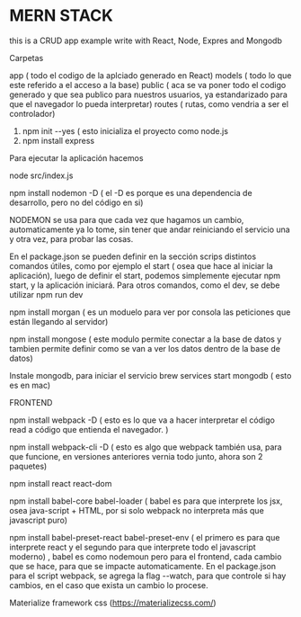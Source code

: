 # MERN STACK
this is a CRUD app example write with React, Node, Expres and Mongodb


Carpetas

app  ( todo el codigo de la aplciado generado en React)
models ( todo lo que este referido a el acceso a la base)
public ( aca se va poner todo el codigo generado y que sea publico para nuestros usuarios, ya estandarizado para que el navegador lo pueda interpretar)
routes ( rutas, como vendria a ser el controlador)


1) npm init --yes ( esto inicializa el proyecto como node.js
2) npm install express

Para ejecutar la aplicación hacemos

node src/index.js

npm install nodemon -D ( el -D es porque es una dependencia de desarrollo, pero no del código en si)

NODEMON se usa para que cada vez que hagamos un cambio, automaticamente ya lo tome, sin tener que andar reiniciando el servicio una y otra vez, para probar las cosas.

En el package.json se pueden definir en la sección scrips distintos comandos útiles, como por ejemplo el start ( osea que hace al iniciar la aplicación), luego de definir el start, podemos simplemente ejecutar npm start, y la aplicación iniciará.
Para otros comandos, como el dev, se debe utilizar npm run dev 

npm install morgan ( es un moduelo para ver por consola las peticiones que están llegando al servidor)


npm install mongose ( este modulo permite conectar a la base de datos y tambien permite definir como se van a ver los datos dentro de la base de datos)

Instale mongodb, para iniciar el servicio
brew services start mongodb ( esto es en mac)


FRONTEND

npm install webpack -D ( esto es lo que va a hacer interpretar el código read a código que entienda el navegador. )

npm install webpack-cli -D ( esto es algo que webpack también usa, para que funcione, en versiones anteriores vernia todo junto, ahora son 2 paquetes)


npm install react react-dom 

npm install babel-core babel-loader ( babel es para que interprete los jsx, osea java-script +  HTML, por si solo webpack no interpreta más que javascript puro)   

npm install babel-preset-react babel-preset-env ( el primero es para que interprete react y el segundo para que interprete todo el javascript moderno) , babel es como nodemoun pero para el frontend, cada cambio que se hace, para que se impacte automaticamente. En el package.json para el script webpack, se agrega la flag --watch, para que controle si hay cambios, en el caso que exista un cambio lo procese.

Materialize framework css (https://materializecss.com/)

